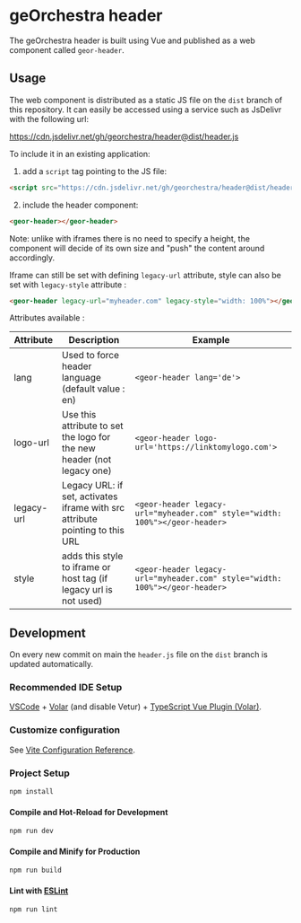 # geOrchestra header

The geOrchestra header is built using Vue and published as a web component called `geor-header`.

## Usage

The web component is distributed as a static JS file on the `dist` branch of this repository. It can easily be accessed using a service such as JsDelivr with the following url:

https://cdn.jsdelivr.net/gh/georchestra/header@dist/header.js

To include it in an existing application:

1. add a `script` tag pointing to the JS file:

  ```html
  <script src="https://cdn.jsdelivr.net/gh/georchestra/header@dist/header.js"></script>
  ```

2. include the header component:

  ```html
  <geor-header></geor-header>
  ```

Note: unlike with iframes there is no need to specify a height, the component will decide of its own size and "push" the content around accordingly.

Iframe can still be set with defining `legacy-url` attribute, style can also be set with `legacy-style` attribute :
  ```html
  <geor-header legacy-url="myheader.com" legacy-style="width: 100%"></geor-header>
  ```

Attributes available :

| Attribute  | Description                                                                  | Example                                             |
|------------|------------------------------------------------------------------------------|-----------------------------------------------------|
| lang       | Used to force header language (default value : en)                           | `<geor-header lang='de'>`                           |
| logo-url   | Use this attribute to set the logo for the new header (not legacy one)       | `<geor-header logo-url='https://linktomylogo.com'>` |
| legacy-url | Legacy URL: if set, activates iframe with src attribute pointing to this URL |  `<geor-header legacy-url="myheader.com" style="width: 100%"></geor-header>` |
| style      | adds this style to iframe or host tag (if legacy url is not used)            |  `<geor-header legacy-url="myheader.com" style="width: 100%"></geor-header>` |
 

## Development

On every new commit on main the `header.js` file on the `dist` branch is updated automatically.

### Recommended IDE Setup

[VSCode](https://code.visualstudio.com/) + [Volar](https://marketplace.visualstudio.com/items?itemName=Vue.volar) (and disable Vetur) + [TypeScript Vue Plugin (Volar)](https://marketplace.visualstudio.com/items?itemName=Vue.vscode-typescript-vue-plugin).

### Customize configuration

See [Vite Configuration Reference](https://vitejs.dev/config/).

### Project Setup

```sh
npm install
```

#### Compile and Hot-Reload for Development

```sh
npm run dev
```

#### Compile and Minify for Production

```sh
npm run build
```

#### Lint with [ESLint](https://eslint.org/)

```sh
npm run lint
```
